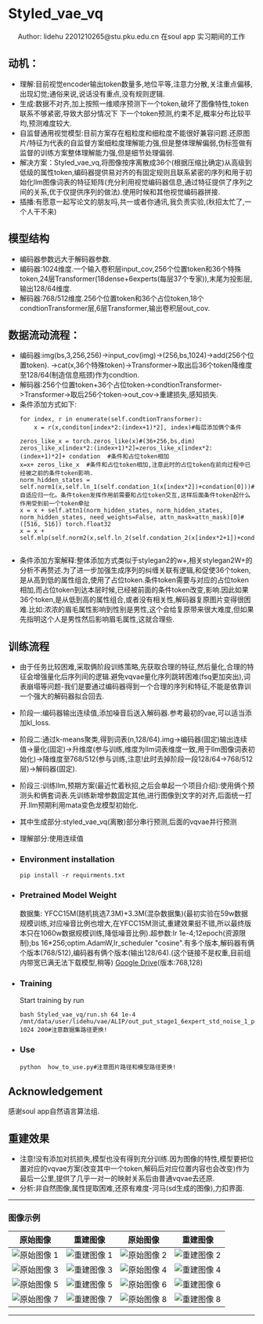 # Styled_vae_vq
<div align="center">
Author: lidehu 2201210265@stu.pku.edu.cn
    在soul app 实习期间的工作
</div>

## 动机： 
- 理解:目前视觉encoder输出token数量多,地位平等,注意力分散,关注重点偏移,出现幻觉;通俗来说,说话没有重点,没有规则逻辑.
- 生成:数据不对齐,加上按照一维顺序预测下一个token,破坏了图像特性,token联系不够紧密,导致大部分情况下 下一个token预测,约束不足,概率分布比较平均,预测难度较大.
- 自监督通用视觉模型:目前方案存在粗粒度和细粒度不能很好兼容问题.还原图片/特征为代表的自监督方案细粒度理解能力强,但是整体理解偏弱,伪标签做有监督的训练方案整体理解能力强,但是细节处理偏弱.
- 解决方案：Styled_vae_vq,将图像按序离散成36个(根据压缩比确定)从高级到低级的属性token,编码器提供易对齐的有固定规则且联系紧密的序列和用于初始化llm图像词表的特征矩阵(充分利用视觉编码器信息,通过特征提供了序列之间的关系,优于仅提供序列的做法).使用时候和其他视觉编码器拼接.
- 插播:有愿意一起写论文的朋友吗,共一或者你通讯,我负责实验,(秋招太忙了,一个人干不来)

## 模型结构
- 编码器参数远大于解码器参数.
- 编码器:1024维度.一个输入卷积层input_cov,256个位置token和36个特殊token,24层Transformer(18dense+6experts(每层37个专家)),末尾为投影层,输出128/64维度.
- 解码器:768/512维度.256个位置token和36个占位token,18个condtionTransformer层,6层Transformer,输出卷积层out_cov.
## 数据流动流程：
- 编码器:img(bs,3,256,256)->input_cov(img)->(256,bs,1024)->add(256个位置token).
->cat(x,36个特殊token)->Transformer->取出后36个token降维度至128/64(制造信息瓶颈)作为condtion.
- 解码器:256个位置token+36个占位token->condtionTransformer->Transformer->取后256个token->out_cov->重建损失,感知损失.
- 条件添加方式如下:
    ```
    for index, r in enumerate(self.condtionTransformer):
        x = r(x,conditon[index*2:(index+1)*2], index)#每层添加俩个条件
    ```
    ```
    zeros_like_x = torch.zeros_like(x)#(36+256,bs,dim)
    zeros_like_x[index*2:(index+1)*2]=zeros_like_x[index*2:(index+1)*2]+ condation  #条件和占位token相加
    x=x+ zeros_like_x  #条件和占位token相加,注意此时的占位token在前向过程中已经被之前的条件token影响.
    norm_hidden_states = self.norm1(x,self.ln_1(self.condation_1(x[index*2])+condation[0]))#自适应归一化。条件token发挥作用前需要和占位token交互,这样后面条件token起什么作用受到前一个token牵扯
    x = x + self.attn1(norm_hidden_states, norm_hidden_states, norm_hidden_states, need_weights=False, attn_mask=attn_mask)[0]#([516, 516]) torch.float32
    x = x + self.mlp(self.norm2(x,self.ln_2(self.condation_2(x[index*2+1])+condation[1])))
       
    ```
- 条件添加方案解释:整体添加方式类似于stylegan2的w+,相关stylegan2W+的分析不再赘述.为了进一步加强生成序列的纠缠关联有逻辑,和促使36个token,是从高到低的属性组合,使用了占位token.条件token需要与对应的占位token相加,而占位token到达本层时候,已经被前面的条件token改变,影响.因此如果36个token,是从低到高的属性组合,或者没有相关性,解码器复原图片变得很困难.比如:浓浓的眉毛属性影响到性别是男性,这个会给复原带来很大难度,但如果先指明这个人是男性然后影响眉毛属性,这就合理些.
## 训练流程
- 由于任务比较困难,采取俩阶段训练策略,先获取合理的特征,然后量化,合理的特征会增强量化后序列间的逻辑.避免vqvae量化序列跳转困难(fsq更加突出),词表崩塌等问题-我们是要通过编码器得到一个合理的序列和特征,不能是依靠训一个强大的解码器拟合回去.
- 阶段一:编码器输出连续值,添加噪音后送入解码器.参考最初的vae,可以适当添加kl_loss.
- 阶段二:通过k-means聚类,得到词表(n,128/64).img->编码器(固定)输出连续值->量化(固定)->升维度(参与训练,维度为llm词表维度一致,用于llm图像词表初始化)->降维度至768/512(参与训练,注意!此时去掉阶段一段128/64->768/512层)->解码器(固定).
- 阶段三:训练llm,预期方案(最近忙着秋招,之后会单起一个项目介绍):使用俩个预测头和俩套词表.先训练新增参数固定其他,进行图像到文字的对齐,后面统一打开.llm预期利用mata变色龙模型初始化.
- 其中生成部分:styled_vae_vq(离散)部分串行预测,后面的vqvae并行预测
- 理解部分:使用连续值
- ### Environment installation

    ```
    pip install -r requirments.txt
    ```


- ### Pretrained Model Weight

    数据集: YFCC15M(随机挑选7.3M)+3.3M(混杂数据集)(最初实验在59w数据规模训练,对应噪音比例也增大,在YFCC15M测试,重建效果挺不错,所以最终版本只在1060w数据规模训练,降低噪音比例).超参数:lr 1e-4;12epoch(资源限制);bs 16*256;optim.AdamW,lr_scheduler "cosine".有多个版本,解码器有俩个版本(768/512),编码器有俩个版本(输出128/64).(这个链接不是权重,目前组内带宽已满无法下载模型,稍等)
  [Google Drive](https://drive.google.com/file/d/1AqSHisCKZOZ16Q3sYguK6zIZIuwwEriE/view?usp=share_link)(版本:768,128)

- ### Training

    Start training by run
    ```
    bash Styled_vae_vq/run.sh 64 1e-4 /mnt/data/user/lidehu/vae/ALIP/out_put_stage1_6expert_std_noise_1_pect_1  1024 200#注意数据集路径更换!
    ```

- ### Use

  

    ```
    python  how_to_use.py#注意图片路径和模型路径更换!
    ```
   



## Acknowledgement

感谢soul app自然语言算法组.

## 重建效果 
- 注意!没有添加对抗损失,模型也没有得到充分训练.因为图像的特性,模型要把位置对应的vqvae方案(改变其中一个token,解码后对应位置内容也会改变)作为最后一公里,提供了几乎一对一的映射关系后由普通vqvae去还原.
- 分析:非自然图像,属性提取困难,还原有难度-河马(sd生成的图像),力扣界面.
---

### 图像示例

| 原始图像 | 重建图像 | 原始图像 | 重建图像 |
| --- | --- | --- | --- |
| ![原始图像 1](https://github.com/user-attachments/assets/ef0ac4fc-7e4a-4c76-b05b-fb0988a67621) | ![重建图像 1](https://github.com/user-attachments/assets/e0f874aa-ae3d-4bb4-820f-02464f2b0572) | ![原始图像 2](https://github.com/user-attachments/assets/7d4954b5-56ae-4376-8b43-af5f9bdb8bf0) | ![重建图像 2](https://github.com/user-attachments/assets/a9667b03-98f7-451d-ba93-873d129dc7d6) |
| ![原始图像 3](https://github.com/user-attachments/assets/a84b7f6a-98ae-4e1b-a9da-693ad89cfa9c) | ![重建图像 3](https://github.com/user-attachments/assets/e93b503d-57e6-484a-a156-2ac2172e7d58) | ![原始图像 4](https://github.com/user-attachments/assets/f299a918-2f28-4a4e-a9ea-ee5ae8e2f6ad) | ![重建图像 4](https://github.com/user-attachments/assets/eccc9cca-843b-44ac-acb2-41bbefd39145) |
| ![原始图像 5](https://github.com/user-attachments/assets/dba588a9-59ec-4874-9bea-2b0f86b8fbbb) | ![重建图像 5](https://github.com/user-attachments/assets/cfe7b6df-81e4-470a-9726-0539ba1a0eee) | ![原始图像 6](https://github.com/user-attachments/assets/07f77089-b755-43b3-ae73-03aa1fc42602) | ![重建图像 6](https://github.com/user-attachments/assets/2b6619a3-e673-432c-934e-1ed542ae973a) |
| ![原始图像 7](https://github.com/user-attachments/assets/adf3171d-3138-4ca5-936a-7c0f2a7f37fe)| ![重建图像 7](https://github.com/user-attachments/assets/265a8276-9b54-45b7-b3b4-4089136df7a6)| ![原始图像 8](https://github.com/user-attachments/assets/b5171758-0bd0-46cf-b961-df5442b864da)| ![重建图像 8](https://github.com/user-attachments/assets/98285ac0-b76f-403c-b1ce-c72f377d27cd)|

---


